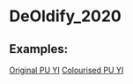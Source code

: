 # DeOldify_2020

## Examples:
[Original PU YI](https://github.com/thomashsia/DeOldify_2020/blob/master/China%20Qing%20Pictures/PU%20YI%202.jpg?raw=true)
[Colourised PU YI](https://github.com/thomashsia/DeOldify_2020/blob/master/China%20Qing%20Pictures/output_PU%20YI%202.jpg?raw=true)
